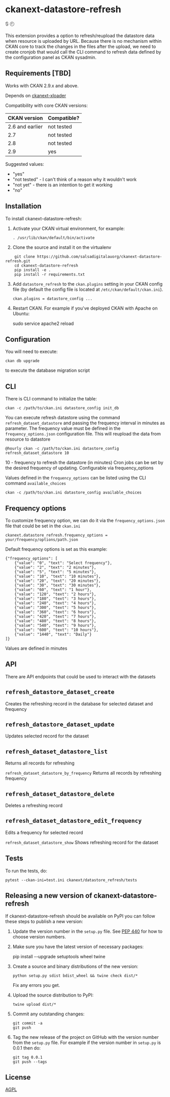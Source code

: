 # ckanext-datastore-refresh 
:arrows_clockwise: :clock9:

This extension provides a option to refresh/reupload the datastore data when resource is uploaded by URL. Because there is no mechanism within CKAN core to track the changes in the files after the upload, we need to create cronjob that would call the CLI command to refresh data defined by the configuration panel as CKAN sysadmin.


## Requirements [TBD]

Works with CKAN 2.9.x and above.

Depends on [ckanext-xloader](https://github.com/ckan/ckanext-xloader)

Compatibility with core CKAN versions:

| CKAN version    | Compatible?   |
| --------------- | ------------- |
| 2.6 and earlier | not tested    |
| 2.7             | not tested    |
| 2.8             | not tested    |
| 2.9             | yes           |

Suggested values:

* "yes"
* "not tested" - I can't think of a reason why it wouldn't work
* "not yet" - there is an intention to get it working
* "no"


## Installation

To install ckanext-datastore-refresh:

1. Activate your CKAN virtual environment, for example:

     ```
     . /usr/lib/ckan/default/bin/activate
     ```

2. Clone the source and install it on the virtualenv

```
    git clone https://github.com/salsadigitalauorg/ckanext-datastore-refresh.git
    cd ckanext-datastore-refresh
    pip install -e .
	pip install -r requirements.txt
````
3. Add `datastore_refresh` to the `ckan.plugins` setting in your CKAN
   config file (by default the config file is located at
   `/etc/ckan/default/ckan.ini`).
   ```
   ckan.plugins = datastore_config ...
   ````

4. Restart CKAN. For example if you've deployed CKAN with Apache on Ubuntu:

     sudo service apache2 reload
## Configuration

You will need to execute:

```
ckan db upgrade
```
to execute the database migration script

## CLI


There is CLI command to initialize the table:
```
ckan -c /path/to/ckan.ini datastore_config init_db
```
You can execute refresh datastore using the command `refresh_dataset_datastore` and passing the frequency interval in minutes as parameter. The frequency value must be defined in the `frequency_options.json` configuration file. This will reupload the data from resource to datastore
```
@hourly ckan -c /path/to/ckan.ini datastore_config refresh_dataset_datastore 10
```
10 - frequency  to refresh the datastore  (in minutes)
Cron jobs can be set by the desired frequency of updating. Configurable via frequency_options

Values defined in the `frequency_options` can be listed using the CLI command `available_choices`
```
ckan -c /path/to/ckan.ini datastore_config available_choices
```
## Frequency options

To customize frequency option, we can do it via the 
`frequency_options.json` file that could be set in the `ckan.ini` 

```
ckanext.datastore_refresh.frequency_options = your/frequency/options/path.json
```

Default frequency options is set as this example:
```
{"frequency_options": [
    {"value": "0", "text": "Select frequency"},
    {"value": "2", "text": "2 minutes"},
    {"value": "5", "text": "5 minutes"},
    {"value": "10", "text": "10 minutes"},
    {"value": "20", "text": "20 minutes"},
    {"value": "30", "text": "30 minutes"},
    {"value": "60", "text": "1 hour"},
    {"value": "120", "text": "2 hours"},
    {"value": "180", "text": "3 hours"},
    {"value": "240", "text": "4 hours"},
    {"value": "300", "text": "5 hours"},
    {"value": "360", "text": "6 hours"},
    {"value": "420", "text": "7 hours"},
    {"value": "480", "text": "8 hours"},
    {"value": "540", "text": "9 hours"},
    {"value": "600", "text": "10 hours"},
    {"value": "1440", "text": "Daily"}
]}
```
Values are defined in minutes

## API

There are API endpoints that could be used to interact with the datasets

`refresh_datastore_dataset_create`
----------------------------------
Creates the refreshing record in the database for selected dataset and frequency

`refresh_datastore_dataset_update`
----------------------------------
Updates selected record for the dataset

`refresh_dataset_datastore_list`
--------------------------------
Returns all records for refreshing

`refresh_dataset_datastore_by_frequency`
Returns all records by refreshing frequency

`refresh_dataset_datastore_delete`
----------------------------------
Deletes a refreshing record

`refresh_dataset_datastore_edit_frequency`
------------------------------------------
Edits a frequency for selected record

`refresh_dataset_datastore_show`
Shows refreshing record for the dataset



## Tests

To run the tests, do:
```
pytest --ckan-ini=test.ini ckanext/datastore_refresh/tests
```


## Releasing a new version of ckanext-datastore-refresh

If ckanext-datastore-refresh should be available on PyPI you can follow these steps to publish a new version:

1. Update the version number in the `setup.py` file. See [PEP 440](http://legacy.python.org/dev/peps/pep-0440/#public-version-identifiers) for how to choose version numbers.

2. Make sure you have the latest version of necessary packages:

    pip install --upgrade setuptools wheel twine

3. Create a source and binary distributions of the new version:

       python setup.py sdist bdist_wheel && twine check dist/*

   Fix any errors you get.

4. Upload the source distribution to PyPI:

       twine upload dist/*

5. Commit any outstanding changes:

       git commit -a
       git push

6. Tag the new release of the project on GitHub with the version number from
   the `setup.py` file. For example if the version number in `setup.py` is
   0.0.1 then do:

       git tag 0.0.1
       git push --tags

## License

[AGPL](https://www.gnu.org/licenses/agpl-3.0.en.html)
